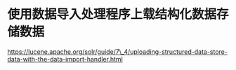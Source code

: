 # 使用数据导入处理程序上载结构化数据存储数据

https://lucene.apache.org/solr/guide/7\_4/uploading-structured-data-store-data-with-the-data-import-handler.html

